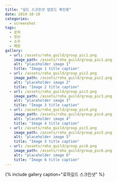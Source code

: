 ```yaml
---
title: "길드 스크린샷 업로드 확인용"
date: 2019-10-10 
categories:
  - screenshot
tags:
  - 로하
  - 밍브
  - 소우 
  - 패판
gallery:
  - url: /assets/roha_guild/group_pic1.png
    image_path: /assets/roha_guild/group_pic1.png
    alt: "placeholder image 1"
    title: "Image 1 title caption"
  - url: /assets/roha_guild/group_pic2.png
    image_path: /assets/roha_guild/group_pic2.png
    alt: "placeholder image 2"
    title: "Image 2 title caption"
  - url: /assets/roha_guild/group_pic3.png
    image_path: /assets/roha_guild/group_pic3.png
    alt: "placeholder image 3"
    title: "Image 3 title caption"
  - url: /assets/roha_guild/group_pic4.png
    image_path: /assets/roha_guild/group_pic4.png
    alt: "placeholder image 4"
    title: "Image 4 title caption"
  - url: /assets/roha_guild/group_pic5.png
    image_path: /assets/roha_guild/group_pic5.png
    alt: "placeholder image 5"
    title: "Image 5 title caption"  
  - url: /assets/roha_guild/group_pic6.png
    image_path: /assets/roha_guild/group_pic6.png
    alt: "placeholder image 6"
    title: "Image 6 title caption"
---
```


{% include gallery caption="로하길드 스크린샷" %}
